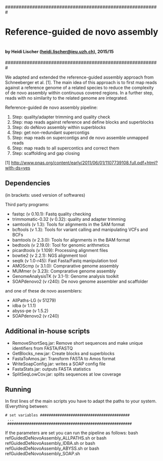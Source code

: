 #########################################################
#  Reference-guided de novo assembly
# 
#### by Heidi Lischer (heidi.lischer@ieu.uzh.ch), 2015/15
#########################################################

We adapted and extended the reference-guided assembly approach from Schneeberger et al. [1]. 
The main idea of this approach is to first map reads against a reference genome of a 
related species to reduce the complexity of de novo assembly within continuous covered 
regions. In a further step, reads with no similarity to the related genome are integrated. 

Reference-guided de novo assembly pipeline:
1. Step: quality/adapter trimming and quality check
2. Step: map reads against reference and define blocks and superblocks
3. Step: do deNovo assembly within superblocks
4. Step: get non-redundant supercontigs
5. Step: map reads on supercontigs and de novo assemble unmapped reads
6. Step: map reads to all supercontics and correct them 
7. Step: scaffolding and gap closing


[1] http://www.pnas.org/content/early/2011/06/01/1107739108.full.pdf+html?with-ds=yes


 Dependencies
--------------
(in brackets: used version of softwares)

Third party programs:
- fastqc (v 0.10.1): Fastq quality checking
- trimmomatic-0.32 (v 0.32): quality and adapter trimming
- samtools (v 1.3): Tools for alignments in the SAM format
- bcftools (v 1.3): Tools for variant calling and manipulating VCFs and BCFs
- bamtools (v 2.3.0): Tools for alignments in the BAM format
- bedtools (v 2.19.0): Tool for genomic arithmetics
- picardtools (v 1.109): Processing alignment files
- bowtie2 (v 2.2.1): NGS alignment tool
- seqtk (v 1.0-r45): Fast Fasta/Fastq manipulation tool
- AMOScmp (v 3.1.0): Comprarative genome assembly
- MUMmer (v 3.23): Comprarative genome assembly
- GenomeAnalysisTK (v 3.1-1): Genome analysis toolkit
- SOAPdenovo2 (v r240): De novo genome assembler and scaffolder

and one of these de novo assemblers:
- AllPaths-LG (v 51279)
- idba (v 1.1.1)
- abyss-pe (v 1.5.2)
- SOAPdenovo2 (v r240)


 Additional in-house scripts
-----------------------------
- RemoveShortSeq.jar: Remove short sequences and make unique identifiers from FASTA/FASTQ 
- GetBlocks_new.jar: Create blocks and superblocks
- FastaToAmos.jar: Transform FASTA to Amos format
- WriteSoapConfig.jar: writes a SOAP config file
- FastaStats.jar: outputs FASTA statistics
- SplitSeqLowCov.jar: splits sequences at low coverage


 Running
---------
In first lines of the main scripts you have to adapt the paths to your system.
(Everything between: 
```
# set variables #########################################
 ...
 #########################################################
 ```


If the parameters are set you can run the pipeline as follows:
bash refGuidedDeNovoAssembly_ALLPATHS.sh
or
bash refGuidedDeNovoAssembly_IDBA.sh
or
bash refGuidedDeNovoAssembly_ABYSS.sh
or
bash refGuidedDeNovoAssembly_SOAP.sh
